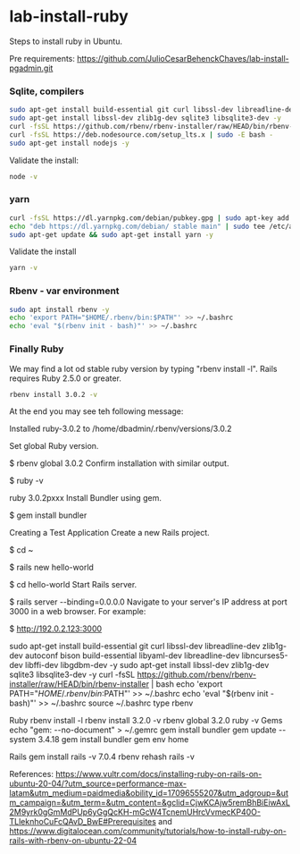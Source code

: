 # lab-install-ruby

Steps to install ruby in Ubuntu.

Pre requirements: https://github.com/JulioCesarBehenckChaves/lab-install-pgadmin.git

### Sqlite, compilers

```bash
sudo apt-get install build-essential git curl libssl-dev libreadline-dev zlib1g-dev autoconf bison build-essential libyaml-dev libreadline-dev libncurses5-dev libffi-dev libgdbm-dev -y
sudo apt-get install libssl-dev zlib1g-dev sqlite3 libsqlite3-dev -y
curl -fsSL https://github.com/rbenv/rbenv-installer/raw/HEAD/bin/rbenv-installer | bash
curl -fsSL https://deb.nodesource.com/setup_lts.x | sudo -E bash -
sudo apt-get install nodejs -y
```

Validate the install:

```bash
node -v
```

### yarn

```bash
curl -fsSL https://dl.yarnpkg.com/debian/pubkey.gpg | sudo apt-key add -
echo "deb https://dl.yarnpkg.com/debian/ stable main" | sudo tee /etc/apt/sources.list.d/yarn.list
sudo apt-get update && sudo apt-get install yarn -y
```

Validate the install

```bash
yarn -v
```

### Rbenv - var environment

```bash
sudo apt install rbenv -y
echo 'export PATH="$HOME/.rbenv/bin:$PATH"' >> ~/.bashrc
echo 'eval "$(rbenv init - bash)"' >> ~/.bashrc
```

### Finally Ruby

We may find a lot od stable ruby version by typing "rbenv install -l". Rails requires Ruby 2.5.0 or greater.

```bash
rbenv install 3.0.2 -v
```

At the end you may see teh following message:

Installed ruby-3.0.2 to /home/dbadmin/.rbenv/versions/3.0.2


Set global Ruby version.

$ rbenv global 3.0.2
Confirm installation with similar output.

$ ruby -v

ruby 3.0.2pxxx
Install Bundler using gem.

$ gem install bundler



Creating a Test Application
Create a new Rails project.

$ cd ~

$ rails new hello-world

$ cd hello-world
Start Rails server.

$ rails server --binding=0.0.0.0
Navigate to your server's IP address at port 3000 in a web browser. For example:

$ http://192.0.2.123:3000




sudo apt-get install build-essential git curl libssl-dev libreadline-dev zlib1g-dev autoconf bison build-essential libyaml-dev libreadline-dev libncurses5-dev libffi-dev libgdbm-dev -y
sudo apt-get install libssl-dev zlib1g-dev sqlite3 libsqlite3-dev -y
curl -fsSL https://github.com/rbenv/rbenv-installer/raw/HEAD/bin/rbenv-installer | bash
echo 'export PATH="$HOME/.rbenv/bin:$PATH"' >> ~/.bashrc
echo 'eval "$(rbenv init - bash)"' >> ~/.bashrc
source ~/.bashrc
type rbenv


Ruby
rbenv install -l
rbenv install 3.2.0 -v
rbenv global 3.2.0
ruby -v
Gems
echo "gem: --no-document" > ~/.gemrc
gem install bundler
gem update --system 3.4.18
gem install bundler
gem env home


Rails
gem install rails -v 7.0.4
rbenv rehash
rails -v



References: https://www.vultr.com/docs/installing-ruby-on-rails-on-ubuntu-20-04/?utm_source=performance-max-latam&utm_medium=paidmedia&obility_id=17096555207&utm_adgroup=&utm_campaign=&utm_term=&utm_content=&gclid=CjwKCAjw5remBhBiEiwAxL2M9yrk0gGmMdPUp6yGgQcKH-mGcW4TcnemUHrcVvmecKP40O-TLleknhoCuFcQAvD_BwE#Prerequisites  and  https://www.digitalocean.com/community/tutorials/how-to-install-ruby-on-rails-with-rbenv-on-ubuntu-22-04

